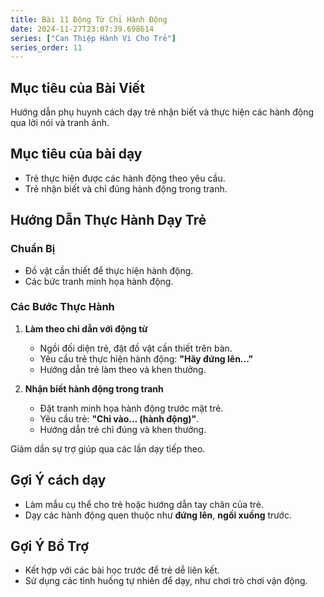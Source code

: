 ```yaml
---
title: Bài 11 Động Từ Chỉ Hành Động  
date: 2024-11-27T23:07:39.698614
series: ["Can Thiệp Hành Vi Cho Trẻ"] 
series_order: 11
---
```


## Mục tiêu của Bài Viết  
Hướng dẫn phụ huynh cách dạy trẻ nhận biết và thực hiện các hành động qua lời nói và tranh ảnh.

## Mục tiêu của bài dạy  
- Trẻ thực hiện được các hành động theo yêu cầu.  
- Trẻ nhận biết và chỉ đúng hành động trong tranh.  

## Hướng Dẫn Thực Hành Dạy Trẻ  

### Chuẩn Bị  
- Đồ vật cần thiết để thực hiện hành động.  
- Các bức tranh minh họa hành động.  

### Các Bước Thực Hành  
1. **Làm theo chỉ dẫn với động từ**  
   - Ngồi đối diện trẻ, đặt đồ vật cần thiết trên bàn.  
   - Yêu cầu trẻ thực hiện hành động: **"Hãy đứng lên..."**  
   - Hướng dẫn trẻ làm theo và khen thưởng.  

2. **Nhận biết hành động trong tranh**  
   - Đặt tranh minh họa hành động trước mặt trẻ.  
   - Yêu cầu trẻ: **"Chỉ vào... (hành động)"**.  
   - Hướng dẫn trẻ chỉ đúng và khen thưởng.  

Giảm dần sự trợ giúp qua các lần dạy tiếp theo.  

## Gợi Ý cách dạy  
- Làm mẫu cụ thể cho trẻ hoặc hướng dẫn tay chân của trẻ.  
- Dạy các hành động quen thuộc như **đứng lên**, **ngồi xuống** trước.  

## Gợi Ý Bổ Trợ  
- Kết hợp với các bài học trước để trẻ dễ liên kết.  
- Sử dụng các tình huống tự nhiên để dạy, như chơi trò chơi vận động.  

